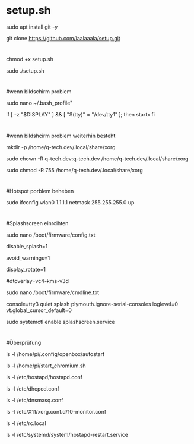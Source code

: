 # setup.sh
sudo apt install git -y

git clone https://github.com/laalaaala/setup.git
#
chmod +x setup.sh

sudo ./setup.sh
#

#wenn bildschirm problem 

sudo nano ~/.bash_profile"

if [ -z "$DISPLAY" ] && [ "$(tty)" = "/dev/tty1" ]; then
    startx
fi

#
#wenn bildshcirm problem weiterhin besteht

mkdir -p /home/q-tech.dev/.local/share/xorg

sudo chown -R q-tech.dev:q-tech.dev /home/q-tech.dev/.local/share/xorg

sudo chmod -R 755 /home/q-tech.dev/.local/share/xorg

#
#Hotspot porblem beheben

sudo ifconfig wlan0 1.1.1.1 netmask 255.255.255.0 up
#

#Splashscreen einrcihten

sudo nano /boot/firmware/config.txt

disable_splash=1

avoid_warnings=1

display_rotate=1

#dtoverlay=vc4-kms-v3d

sudo nano /boot/firmware/cmdline.txt

console=tty3 quiet splash plymouth.ignore-serial-consoles loglevel=0 vt.global_cursor_default=0

sudo systemctl enable splashscreen.service


#
#Überprüfung

ls -l /home/pi/.config/openbox/autostart

ls -l /home/pi/start_chromium.sh

ls -l /etc/hostapd/hostapd.conf

ls -l /etc/dhcpcd.conf

ls -l /etc/dnsmasq.conf

ls -l /etc/X11/xorg.conf.d/10-monitor.conf

ls -l /etc/rc.local

ls -l /etc/systemd/system/hostapd-restart.service

